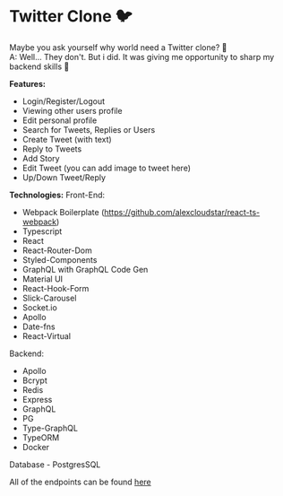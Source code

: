 # Twitter Clone 🐦

Maybe you ask yourself why world need a Twitter clone? 🧐 <br/>
A: Well... They don't. But i did. It was giving me opportunity to sharp my backend skills 👻

**Features:**

- Login/Register/Logout
- Viewing other users profile
- Edit personal profile
- Search for Tweets, Replies or Users
- Create Tweet (with text)
- Reply to Tweets
- Add Story
- Edit Tweet (you can add image to tweet here)
- Up/Down Tweet/Reply

**Technologies:**
Front-End:

- Webpack Boilerplate (https://github.com/alexcloudstar/react-ts-webpack)
- Typescript
- React
- React-Router-Dom
- Styled-Components
- GraphQL with GraphQL Code Gen
- Material UI
- React-Hook-Form
- Slick-Carousel
- Socket.io
- Apollo
- Date-fns
- React-Virtual

Backend:

- Apollo
- Bcrypt
- Redis
- Express
- GraphQL
- PG
- Type-GraphQL
- TypeORM
- Docker

Database - PostgresSQL

All of the endpoints can be found [here](https://github.com/alexcloudstar/twitter-clone/tree/main/frontend/src/graphql)
